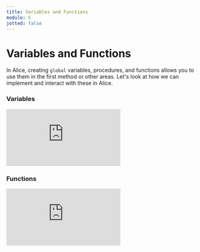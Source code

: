 ```yaml
---
title: Variables and Functions
module: 5
jotted: false
---
```


# Variables and Functions

In Alice, creating `global` variables, procedures, and functions allows you to use them in the first method or other areas.  Let's look at how we can implement and interact with these in Alice.

<!-- video -->
### Variables

<div class="embed-responsive embed-responsive-16by9"><iframe class="embed-responsive-item" src="https://www.youtube.com/embed/v223_xvGGIA" frameborder="0" allowfullscreen></iframe></div>

### Functions

<div class="embed-responsive embed-responsive-16by9"><iframe class="embed-responsive-item" src="https://www.youtube.com/embed/WnJ3CL_igO4" frameborder="0" allowfullscreen></iframe></div>
